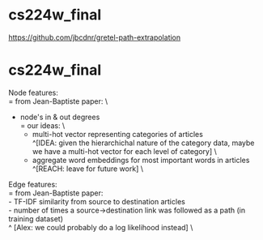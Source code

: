 # cs224w_final
https://github.com/jbcdnr/gretel-path-extrapolation

# cs224w_final
Node features: \
= from Jean-Baptiste paper: \
- node's in & out degrees \
= our ideas: \
 	- multi-hot vector representing categories of articles \
 		^[IDEA: given the hierarchichal nature of the category data, maybe we have a multi-hot vector for each level of category] \
 	- aggregate word embeddings for most important words in articles \
 		^[REACH: leave for future work] \

Edge features: \
 = from Jean-Baptiste paper: \
 	- TF-IDF similarity from source to destination articles \
 	- number of times a source->destination link was followed as a path (in training dataset) \
 		^ [Alex: we could probably do a log likelihood instead] \
